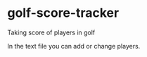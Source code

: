 # golf-score-tracker
Taking score of players in golf

In the text file you can add or change players. 

